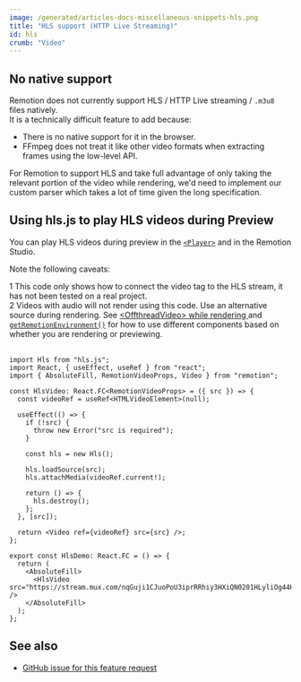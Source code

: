 ```yaml
---
image: /generated/articles-docs-miscellaneous-snippets-hls.png
title: "HLS support (HTTP Live Streaming)"
id: hls
crumb: "Video"
---
```


## No native support

Remotion does not currently support HLS / HTTP Live streaming / `.m3u8` files natively.  
It is a technically difficult feature to add because:

- There is no native support for it in the browser.
- FFmpeg does not treat it like other video formats when extracting frames using the low-level API.

For Remotion to support HLS and take full advantage of only taking the relevant portion of the video while rendering, we'd need to implement our custom parser which takes a lot of time given the long specification.

## Using hls.js to play HLS videos during Preview

You can play HLS videos during preview in the [`<Player>`](/docs/player) and in the Remotion Studio.

Note the following caveats:

<Step>1</Step> This code only shows how to connect the video tag to the HLS stream, it has not been tested on a real project. <br/>
<Step>2</Step> Videos with audio will not render using this code. Use an alternative source during rendering. See <a href="/docs/miscellaneous/snippets/offthread-video-while-rendering">&lt;OffthreadVideo&gt; while rendering
</a> and <a href="/docs/get-remotion-environment"><code>getRemotionEnvironment()</code></a> for how to use different components based on whether you are rendering or previewing.<br/><br/>

```tsx twoslash title="HlsDemo.tsx"
import Hls from "hls.js";
import React, { useEffect, useRef } from "react";
import { AbsoluteFill, RemotionVideoProps, Video } from "remotion";

const HlsVideo: React.FC<RemotionVideoProps> = ({ src }) => {
  const videoRef = useRef<HTMLVideoElement>(null);

  useEffect(() => {
    if (!src) {
      throw new Error("src is required");
    }

    const hls = new Hls();

    hls.loadSource(src);
    hls.attachMedia(videoRef.current!);

    return () => {
      hls.destroy();
    };
  }, [src]);

  return <Video ref={videoRef} src={src} />;
};

export const HlsDemo: React.FC = () => {
  return (
    <AbsoluteFill>
      <HlsVideo src="https://stream.mux.com/nqGuji1CJuoPoU3iprRRhiy3HXiQN0201HLyliOg44HOU.m3u8" />
    </AbsoluteFill>
  );
};
```

## See also

- [GitHub issue for this feature request](https://github.com/remotion-dev/remotion/issues/2930)
